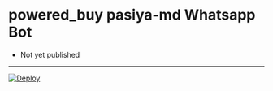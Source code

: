 # powered_buy pasiya-md Whatsapp Bot

- Not yet published

***

[![Deploy](https://www.herokucdn.com/deploy/button.svg)](https://heroku.com/deploy?template=https://github.com/PASIYAv12/PASIYA-MD-/tree/main)
